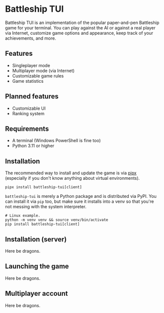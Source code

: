 # Battleship TUI
Battleship TUI is an implementation of the popular paper-and-pen Battleship game for 
your terminal. You can play against the AI or against a real player via Internet, 
customize game options and appearance, keep track of your achievements, and more.

## Features
* Singleplayer mode  
* Multiplayer mode (via Internet)
* Customizable game rules
* Game statistics

## Planned features
* Customizable UI 
* Ranking system

## Requirements
* A terminal (Windows PowerShell is fine too)
* Python 3.11 or higher

## Installation
The recommended way to install and update the game is via 
[pipx](https://pypa.github.io/pipx/) (especially if you don't know anything about 
virtual environments).

```shell
pipx install battleship-tui[client]
```

`battleship-tui` is merely a Python package and is distributed via PyPI. You can 
install it via `pip` too, but make sure it installs into a venv so that you're not 
messing with the system interpreter.

```shell
# Linux example.
python -m venv venv && source venv/bin/activate
pip install battleship-tui[client]
```

## Installation (server)
Here be dragons.

## Launching the game
Here be dragons.

## Multiplayer account
Here be dragons.
